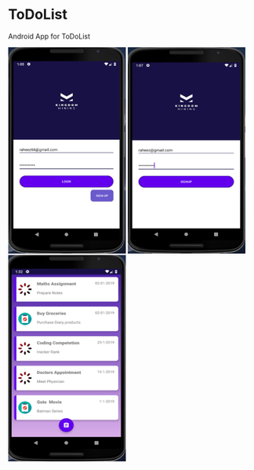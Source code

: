 # ToDoList
Android App for ToDoList


<img src="https://github.com/raheez/ToDoList/blob/master/ScreenShots/Login.png" width="240" height="420">    <img src="https://github.com/raheez/ToDoList/blob/master/ScreenShots/Signup.png" width="240" height="420">    <img src="https://github.com/raheez/ToDoList/blob/master/ScreenShots/HomeScreen.png" width="240" height="420">
